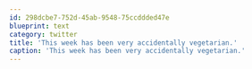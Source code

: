 ```yaml
---
id: 298dcbe7-752d-45ab-9548-75ccddded47e
blueprint: text
category: twitter
title: 'This week has been very accidentally vegetarian.'
caption: 'This week has been very accidentally vegetarian.'
---
```

